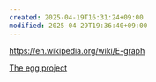 ```yaml
---
created: 2025-04-19T16:31:24+09:00
modified: 2025-04-29T19:36:40+09:00
---
```


https://en.wikipedia.org/wiki/E-graph

[The egg project](https://egraphs-good.github.io/)